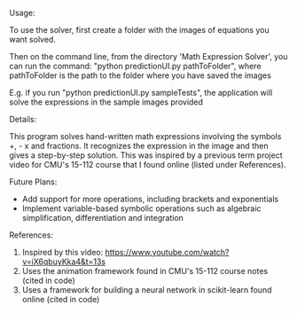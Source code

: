 Usage:

To use the solver, first create a folder with the images of equations you want solved. 

Then on the command line, from the directory 'Math Expression Solver', you can run the command: 
"python predictionUI.py pathToFolder", where pathToFolder is the path to the folder where you have saved the images

E.g. if you run "python predictionUI.py sampleTests", the application will solve the expressions in the sample images provided

Details:

This program solves hand-written math expressions involving the symbols +, - x and fractions. It recognizes the expression in the image and then gives a step-by-step solution. This was inspired by a previous term project video for CMU's 15-112 course that I found online (listed under References).

Future Plans:

- Add support for more operations, including brackets and exponentials
- Implement variable-based symbolic operations such as algebraic simplification, differentiation and integration

References:
1. Inspired by this video: https://www.youtube.com/watch?v=iX6qbuyKka4&t=13s
2. Uses the animation framework found in CMU's 15-112 course notes (cited in code)
3. Uses a framework for building a neural network in scikit-learn found online (cited in code)
